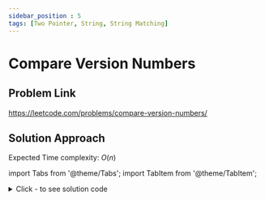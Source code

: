 ```yaml
---
sidebar_position : 5
tags: [Two Pointer, String, String Matching]
---
```


# Compare Version Numbers

## Problem Link
https://leetcode.com/problems/compare-version-numbers/

## Solution Approach

Expected Time complexity: $O(n)$

import Tabs from '@theme/Tabs';
import TabItem from '@theme/TabItem';

<details><summary>Click - to see solution code</summary>

<Tabs>
<TabItem value="cpp" label="C++">

```cpp
class Solution {
   public:
    int compareVersion(string version1, string version2) {
        vector<int> v1, v2;
        int last = 0;
        for (int i = 0; i <= version1.size(); i++)
            if (version1[i] == '.' || i == version1.size())
                v1.push_back(stoi(version1.substr(last, i - last))),
                    last = i + 1;
        last = 0;
        for (int i = 0; i <= version2.size(); i++)
            if (version2[i] == '.' || i == version2.size())
                v2.push_back(stoi(version2.substr(last, i - last))),
                    last = i + 1;

        int sz1 = v1.size(), sz2 = v2.size();
        int cnt = abs(sz2 - sz1);
        if (sz1 < sz2)
            while (cnt--) v1.push_back(0);
        else
            while (cnt--) v2.push_back(0);
        for (int i = 0; i < v1.size(); i++)
            if (v1[i] != v2[i]) return (v1[i] < v2[i]) ? -1 : 1;
        return 0;
    }
};
```
</TabItem>
</Tabs>

</details>
